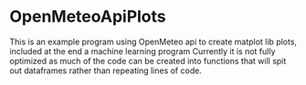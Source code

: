 # OpenMeteoApiPlots
This is an example program using OpenMeteo api to create matplot lib plots, included at the end a machine learning program
Currently it is not fully optimized as much of the code can be created into functions that will spit out dataframes rather than repeating lines of code.
